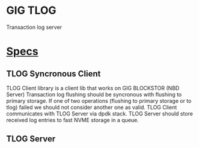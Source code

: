 # GIG TLOG 
Transaction log server

# [Specs](https://github.com/g8os/tlog/blob/master/SPECS.md)

## TLOG Syncronous Client

TLOG Client library is a client lib that works on GIG BLOCKSTOR (NBD Server)
Transaction log flushing should be syncronous with flushing to primary storage. If one of two operations (flushing to primary storage or to tlog) failed we should not consider another one as valid. 
TLOG Client communicates with TLOG Server via dpdk stack.
TLOG Server should store received log entries to fast NVME storage in a queue.

## TLOG Server
